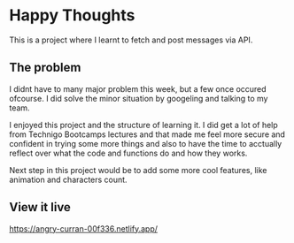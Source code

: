 # Happy Thoughts

This is a project where I learnt to fetch and post messages via API.


## The problem

I didnt have to many major problem this week, but a few once occured ofcourse. I did solve the minor situation by googeling and talking to my team.

I enjoyed this project and the structure of learning it. I did get a lot of help from Technigo Bootcamps lectures and that made me feel more secure and confident in trying some more things and also to have the time to acctually reflect over what the code and functions do and how they works. 

Next step in this project would be to add some more cool features, like animation and characters count.


## View it live

https://angry-curran-00f336.netlify.app/


